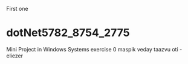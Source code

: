 First one
# dotNet5782_8754_2775
Mini Project in Windows Systems exercise 0
maspik veday taazvu oti - eliezer
